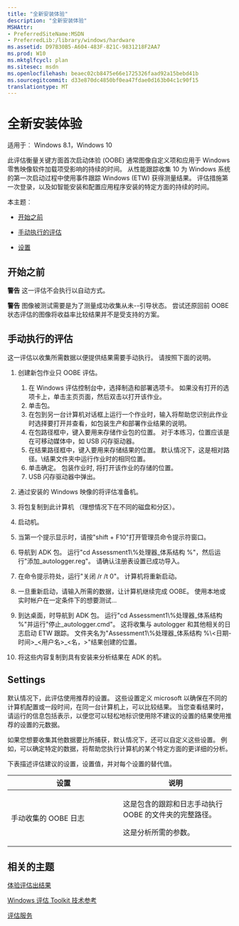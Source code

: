 ```yaml
---
title: "全新安装体验"
description: "全新安装体验"
MSHAttr:
- PreferredSiteName:MSDN
- PreferredLib:/library/windows/hardware
ms.assetid: D97B30B5-A604-483F-821C-9831218F2AA7
ms.prod: W10
ms.mktglfcycl: plan
ms.sitesec: msdn
ms.openlocfilehash: beaec02cb8475e66e1725326faad92a15bebd41b
ms.sourcegitcommit: d33e870dc4850bf0ea47fdae0d163b04c1c90f15
translationtype: MT
---
```

# <a name="out-of-box-experience"></a>全新安装体验


适用于︰ Windows 8.1，Windows 10

此评估衡量关键方面首次启动体验 (OOBE) 通常图像自定义项和应用于 Windows 零售映像软件加载项受影响的持续的时间。 从性能跟踪收集 10 为 Windows 系统的第一次启动过程中使用事件跟踪 Windows (ETW) 获得测量结果。 评估措施第一次登录，以及如智能安装和配置应用程序安装的特定方面的持续的时间。

本主题︰

-   [开始之前](#beforebegin)

-   [手动执行的评估](#bkmk-streamingworkloads)

-   [设置](#settings)

## <a name="a-href-idbeforebeginabefore-you-begin"></a><a href="" id="beforebegin"></a>开始之前


**警告** 这一评估不会执行以自动方式。

 

**警告** 图像被测试需要是为了测量成功收集从未--引导状态。 尝试还原回前 OOBE 状态评估的图像将收益率比较结果并不是受支持的方案。

 

## <a name="a-href-idbkmk-streamingworkloadsamanual-execution-of-assessment"></a><a href="" id="bkmk-streamingworkloads"></a>手动执行的评估


这一评估以收集所需数据以便提供结果需要手动执行。 请按照下面的说明。

1.  创建新包作业只 OOBE 评估。
    1.  在 Windows 评估控制台中，选择制造和部署选项卡。 如果没有打开的选项卡上，单击主页页面，然后双击以打开该作业。
    2.  单击包。
    3.  在包到另一台计算机对话框上运行一个作业时，输入将帮助您识别此作业时选择要打开并查看，如包装生产和部署作业结果的说明。
    4.  在包路径框中，键入要用来存储作业包的位置。 对于本练习，位置应该是在可移动媒体中，如 USB 闪存驱动器。
    5.  在结果路径框中，键入要用来存储结果的位置。 默认情况下，这是相对路径。\\结果文件夹中运行作业时的相同位置。
    6.  单击确定。 包装作业时, 将打开该作业的存储的位置。
    7.  USB 闪存驱动器中弹出。

2.  通过安装的 Windows 映像的将评估准备机。
3.  将包复制到此计算机 （理想情况下在不同的磁盘和分区）。
4.  启动机。
5.  当第一个提示显示时，请按"shift + F10"打开管理员命令提示符窗口。
6.  导航到 ADK 包。 运行"cd Assessment1\\%处理器\_体系结构 %"，然后运行"添加\_autologger.reg"。 请确认注册表设置已成功导入。
7.  在命令提示符处，运行"关闭 /r /t 0"。 计算机将重新启动。
8.  一旦重新启动，请输入所需的数据，让计算机继续完成 OOBE。 使用本地或实时帐户在一定条件下的想要测试...
9.  到达桌面，时导航到 ADK 包。 运行"cd Assessment1\\%处理器\_体系结构 %"并运行"停止\_autologger.cmd"。 这将收集与 autologger 和其他相关的日志启动 ETW 跟踪。 文件夹名为"Assessment1\\%处理器\_体系结构 %\\&lt;日期-时间&gt;\_&lt;用户名&gt;\_&lt;名，&gt;"结果创建的位置。
10. 将这些内容复制到具有安装来分析结果在 ADK 的机。

## <a name="settings"></a>Settings


默认情况下，此评估使用推荐的设置。 这些设置定义 microsoft 以确保在不同的计算机配置或一段时间，在同一台计算机上，可以比较结果。 当您查看结果时，请运行的信息包括表示，以便您可以轻松地标识使用除不建议的设置的结果使用推荐的设置的元数据。

如果您想要收集其他数据要比所捕获，默认情况下，还可以自定义这些设置。 例如，可以确定特定的数据，将帮助您执行计算机的某个特定方面的更详细的分析。

下表描述评估建议的设置，设置值，并对每个设置的替代值。

<table>
<colgroup>
<col width="50%" />
<col width="50%" />
</colgroup>
<thead>
<tr class="header">
<th>设置</th>
<th>说明</th>
</tr>
</thead>
<tbody>
<tr class="odd">
<td><p>手动收集的 OOBE 日志</p></td>
<td><p>这是包含的跟踪和日志手动执行 OOBE 的文件夹的完整路径。</p>
<p>这是分析所需的参数。</p></td>
</tr>
</tbody>
</table>

 

## <a name="related-topics"></a>相关的主题


[体验评估出结果](results-for-the-out-of-box-experience-assessment.md)

[Windows 评估 Toolkit 技术参考](windows-assessment-toolkit-technical-reference.md)

[评估服务](assessments.md)

 

 







